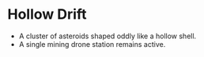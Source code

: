 # Hollow Drift
- A cluster of asteroids shaped oddly like a hollow shell.
- A single mining drone station remains active.

